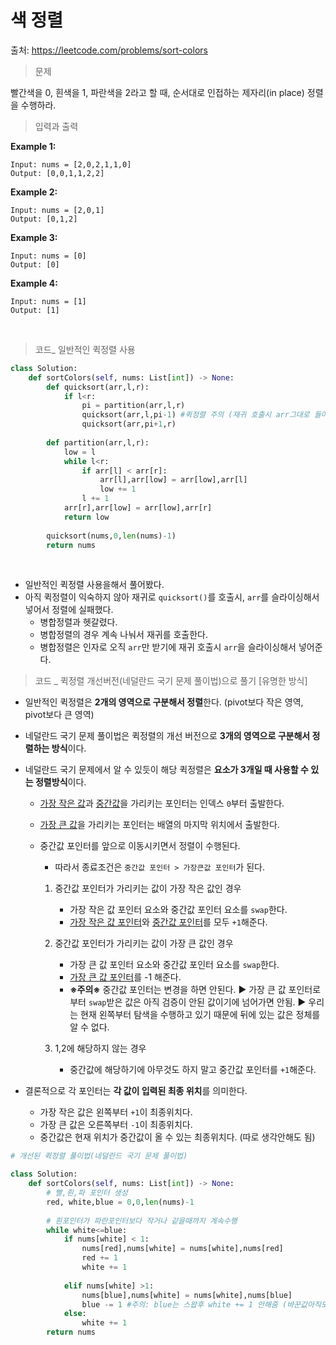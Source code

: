 # 색 정렬

출처: https://leetcode.com/problems/sort-colors    



> 문제

빨간색을 0, 흰색을 1, 파란색을 2라고 할 때, 순서대로 인접하는 제자리(in place) 정렬을 수행하라.



> 입력과 출력

**Example 1:**

```
Input: nums = [2,0,2,1,1,0]
Output: [0,0,1,1,2,2]
```

**Example 2:**

```
Input: nums = [2,0,1]
Output: [0,1,2]
```

**Example 3:**

```
Input: nums = [0]
Output: [0]
```

**Example 4:**

```
Input: nums = [1]
Output: [1]
```

​    

> 코드_ 일반적인 퀵정렬 사용

```python
class Solution:
    def sortColors(self, nums: List[int]) -> None:
        def quicksort(arr,l,r):
            if l<r:
                pi = partition(arr,l,r)
                quicksort(arr,l,pi-1) #퀵정렬 주의 (재귀 호출시 arr그대로 들어간다)
                quicksort(arr,pi+1,r)
        
        def partition(arr,l,r):
            low = l
            while l<r:
                if arr[l] < arr[r]:
                    arr[l],arr[low] = arr[low],arr[l]
                    low += 1
                l += 1
            arr[r],arr[low] = arr[low],arr[r]
            return low
        
        quicksort(nums,0,len(nums)-1)
        return nums
```

​    

* 일반적인 퀵정렬 사용을해서 풀어봤다.
* 아직 퀵정렬이 익숙하지 않아 재귀로 `quicksort()`를 호출시, `arr`를 슬라이싱해서 넣어서 정렬에 실패했다.
  * 병합정렬과 헷갈렸다.
  * 병합정렬의 경우 계속 나눠서 재귀를 호출한다.
  * 병합정렬은 인자로 오직 `arr`만 받기에 재귀 호출시 `arr`을 슬라이싱해서 넣어준다.     





> 코드 _ 퀵정렬 개선버전(네덜란드 국기 문제 풀이법)으로 풀기  [유명한 방식]

* 일반적인 퀵정렬은 **2개의 영역으로 구분해서 정렬**한다. (pivot보다 작은 영역, pivot보다 큰 영역)    

* 네덜란드 국기 문제 풀이법은 퀵정렬의 개선 버전으로 **3개의 영역으로 구분해서 정렬하는 방식**이다.    

* 네덜란드 국기 문제에서 알 수 있듯이 해당 퀵정렬은 **요소가 3개일 때 사용할 수 있는 정렬방식**이다.

  * <u>가장 작은 값</u>과 <u>중간값</u>을 가리키는 포인터는 인덱스 `0`부터 출발한다.

  * <u>가장 큰 값</u>을 가리키는 포인터는 배열의 마지막 위치에서 출발한다.

  * 중간값 포인터를 앞으로 이동시키면서 정렬이 수행된다.

    * 따라서 종료조건은 `중간값 포인터 > 가장큰값 포인터`가 된다.

    1. 중간값 포인터가 가리키는 값이 가장 작은 값인 경우

       * 가장 작은 값 포인터 요소와 중간값 포인터 요소를 `swap`한다.
       * <u>가장 작은 값 포인터</u>와 <u>중간값 포인터</u>를 모두 `+1`해준다.

    2. 중간값 포인터가 가리키는 값이 가장 큰 값인 경우

       * 가장 큰 값 포인터 요소와 중간값 포인터 요소를 `swap`한다.
       * <u>가장 큰 값 포인터</u>를 -1 해준다.
       * **※주의※** 중간값 포인터는 변경을 하면 안된다. 
         ▶ 가장 큰 값 포인터로부터 `swap`받은 값은 아직 검증이 안된 값이기에 넘어가면 안됨.
         ▶ 우리는 현재 왼쪽부터 탐색을 수행하고 있기 때문에 뒤에 있는 값은 정체를 알 수 없다.

    3. 1,2에 해당하지 않는 경우

       * 중간값에 해당하기에 아무것도 하지 말고 중간값 포인터를 `+1`해준다.    

       

* 결론적으로 각 포인터는 **각 값이 입력된 최종 위치**를 의미한다. 

  * 가장 작은 값은 왼쪽부터 `+1`이 최종위치다. 
  * 가장 큰 값은 오른쪽부터 `-1`이 최종위치다.  
  * 중간값은 현재 위치가 중간값이 올 수 있는 최종위치다. (따로 생각안해도 됨)



```python
# 개선된 퀵정렬 풀이법(네덜란드 국기 문제 풀이법)

class Solution:
    def sortColors(self, nums: List[int]) -> None:
        # 빨,흰,파 포인터 생성
        red, white,blue = 0,0,len(nums)-1
        
        # 흰포인터가 파란포인터보다 작거나 같을때까지 계속수행
        while white<=blue:
            if nums[white] < 1:
                nums[red],nums[white] = nums[white],nums[red]
                red += 1
                white += 1
                
            elif nums[white] >1:
                nums[blue],nums[white] = nums[white],nums[blue]
                blue -= 1 #주의: blue는 스왑후 white += 1 안해줌 (바꾼값아직모름)→red는 아는값
            else:                
                white += 1
        return nums
```

